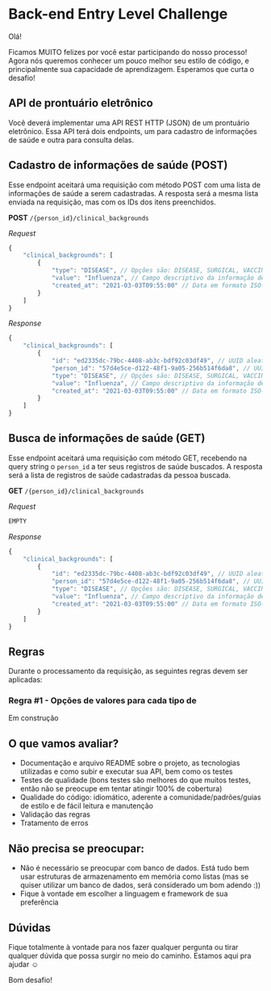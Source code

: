 # Back-end Entry Level Challenge

Olá!

Ficamos MUITO felizes por você estar participando do nosso processo! Agora nós queremos conhecer um pouco melhor seu estilo de código, e principalmente sua capacidade de aprendizagem. Esperamos que curta o desafio!

## API de prontuário eletrônico

Você deverá implementar uma API REST HTTP (JSON) de um prontuário eletrônico. Essa API terá dois endpoints, um para cadastro de informações de saúde e outra para consulta delas.

## Cadastro de informações de saúde (POST)

Esse endpoint aceitará uma requisição com método POST com uma lista de informações de saúde a serem cadastradas. A resposta será a mesma lista enviada na requisição, mas com os IDs dos itens preenchidos.

**POST** `/{person_id}/clinical_backgrounds`

*Request*
```javascript
{
    "clinical_backgrounds": [
        {
            "type": "DISEASE", // Opções são: DISEASE, SURGICAL, VACCINE e MEDICINE
            "value": "Influenza", // Campo descriptivo da informação de saúde (ver opções de valores para cada tipo na seção de regras ao final)
            "created_at": "2021-03-03T09:55:00" // Data em formato ISO-8601
        }
    ]
}
```

*Response*
```javascript
{
    "clinical_backgrounds": [
        {
            "id": "ed2335dc-79bc-4408-ab3c-bdf92c03df49", // UUID aleatório gerado do registro criado
            "person_id": "57d4e5ce-d122-48f1-9a05-256b514f6da8", // UUID da pessoa enviado na query string
            "type": "DISEASE", // Opções são: DISEASE, SURGICAL, VACCINE e MEDICINE
            "value": "Influenza", // Campo descriptivo da informação de saúde (ver opções de valores para cada tipo na seção de regras ao final)
            "created_at": "2021-03-03T09:55:00" // Data em formato ISO-8601
        }
    ]
}
```

## Busca de informações de saúde (GET)

Esse endpoint aceitará uma requisição com método GET, recebendo na query string o `person_id` a ter seus registros de saúde buscados. A resposta será a lista de registros de saúde cadastradas da pessoa buscada.

**GET** `/{person_id}/clinical_backgrounds`

*Request*
```javascript
EMPTY
```

*Response*
```javascript
{
    "clinical_backgrounds": [
        {
            "id": "ed2335dc-79bc-4408-ab3c-bdf92c03df49", // UUID aleatório gerado do registro criado
            "person_id": "57d4e5ce-d122-48f1-9a05-256b514f6da8", // UUID
            "type": "DISEASE", // Opções são: DISEASE, SURGICAL, VACCINE e MEDICINE
            "value": "Influenza", // Campo descriptivo da informação de saúde (ver opções de valores para cada tipo na seção de regras ao final)
            "created_at": "2021-03-03T09:55:00" // Data em formato ISO-8601
        }
    ]
}
```

## Regras

Durante o processamento da requisição, as seguintes regras devem ser aplicadas:

### Regra #1 - Opções de valores para cada tipo de 

Em construção

## O que vamos avaliar?

- Documentação e arquivo README sobre o projeto, as tecnologias utilizadas e como subir e executar sua API, bem como os testes
- Testes de qualidade (bons testes são melhores do que muitos testes, então não se preocupe em tentar atingir 100% de cobertura)
- Qualidade do código: idiomático, aderente a comunidade/padrões/guias de estilo e de fácil leitura e manutenção
- Validação das regras
- Tratamento de erros

## Não precisa se preocupar:

- Não é necessário se preocupar com banco de dados. Está tudo bem usar estruturas de armazenamento em memória como listas (mas se quiser utilizar um banco de dados, será considerado um bom adendo :))
- Fique à vontade em escolher a linguagem e framework de sua preferência

## Dúvidas

Fique totalmente à vontade para nos fazer qualquer pergunta ou tirar qualquer dúvida que possa surgir no meio do caminho. Estamos aqui pra ajudar ☺️

Bom desafio!
